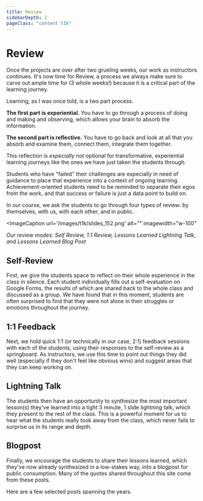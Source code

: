 ```yaml
---
title: Review
sidebarDepth: 2
pageClass: "content t1k"
---
```


# Review

Once the projects are over after two grueling weeks, our work as instructors continues. It's now time for Review, a process we always make sure to carve out ample time for (3 whole weeks!) because it is a critical part of the learning journey.

<Quote1 cite="Tony Chu '13" url="https://blog.tonyhschu.ca/post/21765950765/fail-in-public" reference="Fail in Public">Learning, as I was once told, is a two part process.  

<strong class="black">The first part is experiential.</strong> You have to go through a process of doing and making and observing, which allows your brain to absorb the information.  

<strong class="black">The second part is reflective.</strong> You have to go back and look at all that you absorb and examine them, connect them, integrate them together.

</Quote1>


This reflection is *especially* not optional for transformative, experiential learning journeys like the ones we have just taken the students through.

Students who have "failed" their challenges are especially in need of guidance to place that experience into a context of ongoing learning. Achievement-oriented students need to be reminded to separate their egos from the work, and that success or failure is just a data point to build on.

In our course, we ask the students to go through four types of review: by themselves, with us, with each other, and in public.

<ImageCaption
 url='/images/t1k/slides_152.png'
 alt=""
 imagewidth="w-100"
 >

 *Our review modes: Self Review, 1:1 Review, Lessons Learned Lightning Talk, and Lessons Learned Blog Post*

 </ImageCaption>


## Self-Review

First, we give the students space to reflect on their whole experience in the class in silence. Each student individually fills out a self-evaluation on Google Forms, the results of which are shared back to the whole class and discussed as a group. We have found that in this moment, students are often surprised to find that they were not alone in their struggles or emotions throughout the journey.

## 1:1 Feedback

Next, we hold quick 1:1 (or technically in our case, 2:1) feedback sessions with each of the students, using their responses to the self-review as a springboard. As instructors, we use this time to point out things they did well (especially if they don't feel like obvious wins) and suggest areas that they can keep working on.

## Lightning Talk

The students then have an opportunity to synthesize the most important lesson(s) they've learned into a tight 3 minute, 1 slide lightning talk, which they present to the rest of the class. This is a powerful moment for us to hear what the students really took away from the class, which never fails to surprise us in its range and depth.

## Blogpost

Finally, we encourage the students to share their lessons learned, which they've now already synthesized in a low-stakes way, into a blogpost for public consumption. Many of the quotes shared throughout this site come from these posts.

Here are a few selected posts spanning the years.

<StudentBlogposts/>
